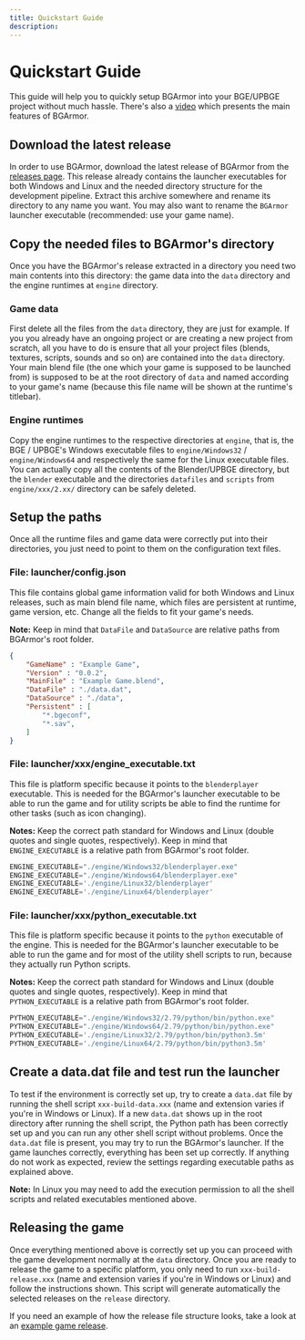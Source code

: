```yaml
---
title: Quickstart Guide
description: 
---
```


# Quickstart Guide
This guide will help you to quickly setup BGArmor into your BGE/UPBGE project without much hassle. 
There's also a [video](https://www.youtube.com/watch?v=09FAA7xKrok) which presents the main features 
of BGArmor.

## Download the latest release
In order to use BGArmor, download the latest release of BGArmor from the 
[releases page](https://github.com/bgempire/bgarmor/releases). This release already contains the 
launcher executables for both Windows and Linux and the needed directory structure for the development 
pipeline. Extract this archive somewhere and rename its directory to any name you want. You may also 
want to rename the `BGArmor` launcher executable (recommended: use your game name).

## Copy the needed files to BGArmor's directory
Once you have the BGArmor's release extracted in a directory you need two main contents into this 
directory: the game data into the `data` directory and the engine runtimes at `engine` directory.

### Game data
First delete all the files from the `data` directory, they are just for example. If you you already 
have an ongoing project or are creating a new project from scratch, all you have to do is ensure that 
all your project files (blends, textures, scripts, sounds and so on) are contained into the `data` 
directory. Your main blend file (the one which your game is supposed to be launched from) is supposed 
to be at the root directory of `data` and named according to your game's name (because this file name 
will be shown at the runtime's titlebar).

### Engine runtimes
Copy the engine runtimes to the respective directories at `engine`, that is, the BGE / UPBGE's Windows 
executable files to `engine/Windows32` / `engine/Windows64` and respectively the same for the Linux executable files. You can 
actually copy all the contents of the Blender/UPBGE directory, but the `blender` executable and the 
directories `datafiles` and `scripts` from `engine/xxx/2.xx/` directory can be safely deleted.

## Setup the paths
Once all the runtime files and game data were correctly put into their directories, you just need to 
point to them on the configuration text files.

### File: launcher/config.json
This file contains global game information valid for both Windows and Linux releases, such as main blend 
file name, which files are persistent at runtime, game version, etc. Change all the fields to fit your 
game's needs.

**Note:** Keep in mind that `DataFile` and `DataSource` are relative paths from BGArmor's root folder.

```json
{
    "GameName" : "Example Game",
    "Version" : "0.0.2",
    "MainFile" : "Example Game.blend",
    "DataFile" : "./data.dat",
    "DataSource" : "./data",
    "Persistent" : [
        "*.bgeconf",
        "*.sav",
    ]
}
```

### File: launcher/xxx/engine_executable.txt
This file is platform specific because it points to the `blenderplayer` executable. This is needed for the 
BGArmor's launcher executable to be able to run the game and for utility scripts be able to find the runtime 
for other tasks (such as icon changing).

**Notes:** Keep the correct path standard for Windows and Linux (double quotes and single quotes, respectively). 
Keep in mind that `ENGINE_EXECUTABLE` is a relative path from BGArmor's root folder.

```python
ENGINE_EXECUTABLE="./engine/Windows32/blenderplayer.exe"
ENGINE_EXECUTABLE="./engine/Windows64/blenderplayer.exe"
ENGINE_EXECUTABLE='./engine/Linux32/blenderplayer'
ENGINE_EXECUTABLE='./engine/Linux64/blenderplayer'
```

### File: launcher/xxx/python_executable.txt
This file is platform specific because it points to the `python` executable of the engine. This is needed for the 
BGArmor's launcher executable to be able to run the game and for most of the utility shell scripts to run, because 
they actually run Python scripts.

**Notes:** Keep the correct path standard for Windows and Linux (double quotes and single quotes, respectively). 
Keep in mind that `PYTHON_EXECUTABLE` is a relative path from BGArmor's root folder.

```python
PYTHON_EXECUTABLE="./engine/Windows32/2.79/python/bin/python.exe"
PYTHON_EXECUTABLE="./engine/Windows64/2.79/python/bin/python.exe"
PYTHON_EXECUTABLE='./engine/Linux32/2.79/python/bin/python3.5m'
PYTHON_EXECUTABLE='./engine/Linux64/2.79/python/bin/python3.5m'
```

## Create a data.dat file and test run the launcher
To test if the environment is correctly set up, try to create a `data.dat` file by running the shell script 
`xxx-build-data.xxx` (name and extension varies if you're in Windows or Linux). If a new `data.dat` shows up 
in the root directory after running the shell script, the Python path has been correctly set up and you can 
run any other shell script without problems. Once the `data.dat` file is present, you may try to run the 
BGArmor's launcher. If the game launches correctly, everything has been set up correctly. If anything do not 
work as expected, review the settings regarding executable paths as explained above.

**Note:** In Linux you may need to add the execution permission to all the shell scripts and related executables 
mentioned above.

## Releasing the game
Once everything mentioned above is correctly set up you can proceed with the game development normally at the 
`data` directory. Once you are ready to release the game to a specific platform, you only need to run 
`xxx-build-release.xxx` (name and extension varies if you're in Windows or Linux) and follow the instructions 
shown. This script will generate automatically the selected releases on the `release` directory.

If you need an example of how the release file structure looks, take a look at an 
[example game release](https://github.com/bgempire/bgarmor/releases).